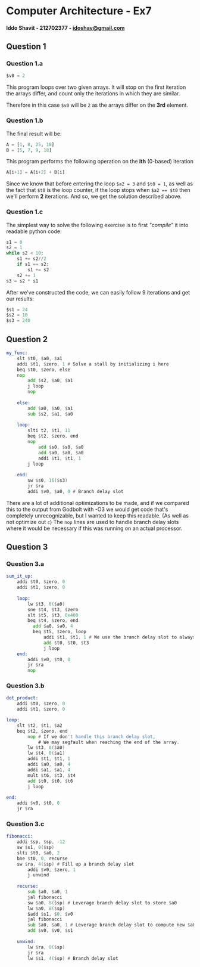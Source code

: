 # Computer Architecture - Ex7
#### Iddo Shavit - 212702377 - idoshav@gmail.com

## Question 1
### Question 1.a
```asm
$v0 = 2
```
This program loops over two given arrays. It will stop on the first iteration the arrays differ, and count only the iterations in which they are similar.

Therefore in this case `$v0` will be `2` as the arrays differ on the **3rd** element.

### Question 1.b
The final result will be:
```python
A = [1, 8, 25, 18]
B = [5, 7, 9, 18]
```
This program performs the following operation on the **ith** (0-based) iteration
```python
A[i+1] = A[i+2] + B[i]
```
Since we know that before entering the loop `$a2 = 3` and `$t0 = 1`, as well as the fact that `$t0` is the loop counter,
if the loop stops when `$a2 == $t0` then we'll perform **2** iterations.
And so, we get the solution described above.

### Question 1.c
The simplest way to solve the following exercise is to first *"compile"* it into readable python code:
```python
s1 = 0
s2 = 1
while s2 < 10:
    s1 += s2//2
    if s1 == s2:
        s1 += s2
    s2 += 1
s3 = s2 * s1
```
After we've constructed the code, we can easily follow 9 iterations and get our results:
```asm
$s1 = 24
$s2 = 10
$s3 = 240
```

## Question 2
```asm
my_func: 
    slt $t0, $a0, $a1
    addi $t1, $zero, 1 # Solve a stall by initializing i here
    beq $t0, $zero, else
    nop
        add $s2, $a0, $a1
        j loop
        nop
        
    else: 
        add $a0, $a0, $a1
        sub $s2, $a1, $a0
        
    loop: 
        slti t2, $t1, 11
        beq $t2, $zero, end
        nop
            add $s0, $s0, $a0
            add $a0, $a0, $a0
            addi $t1, $t1, 1
        j loop
        
    end: 
        sw $s0, 16($s3)
        jr $ra
        addi $v0, $a0, 0 # Branch delay slot
```
There are a lot of additional optimizations to be made, and if we compared this to the output from Godbolt with -O3 we would get code that's completely unrecognizable, but I wanted to keep this readable. (As well as not optimize out `c`)
The `nop` lines are used to handle branch delay slots where it would be necessary if this was running on an actual processor.

## Question 3
### Question 3.a
```asm
sum_it_up:
    addi $t0, $zero, 0
    addi $t1, $zero, 0
  
    loop:
        lw $t3, 0($a0)
        sne $t4, $t3, $zero
        slt $t5, $t3, 0x400
        beq $t4, $zero, end
          add $a0, $a0, 4
          beq $t5, $zero, loop
              addi $t1, $t1, 1 # We use the branch delay slot to always increment $t1
              add $t0, $t0, $t3
              j loop
    end: 
        addi $v0, $t0, 0
        jr $ra
        nop
```

### Question 3.b
```asm
dot_product: 
    addi $t0, $zero, 0
    addi $t1, $zero, 0

loop:
    slt $t2, $t1, $a2
    beq $t2, $zero, end
        nop # If we don't handle this branch delay slot,
            # We may segfault when reaching the end of the array.
        lw $t3, 0($a0)
        lw $t4, 0($a1)
        addi $t1, $t1, 1
        addi $a0, $a0, 4
        addi $a1, $a1, 4
        mult $t6, $t3, $t4
        add $t0, $t0, $t6
        j loop
    
end: 
    addi $v0, $t0, 0
    jr $ra
```
### Question 3.c
```asm
fibonacci:
    addi $sp, $sp, -12
    sw $s1, 0($sp)
    slti $t0, $a0, 2
    bne $t0, 0, recurse
    sw $ra, 4($sp) # Fill up a branch delay slot
        addi $v0, $zero, 1
        j unwind
        
    recurse:
        sub $a0, $a0, 1
        jal fibonacci
        sw $a0, 8($sp) # Leverage branch delay slot to store $a0
        lw $a0, 8($sp)
        $add $s1, $0, $v0
        jal fibonacci
        sub $a0, $a0, 1 # Leverage branch delay slot to compute new $a0
        add $v0, $v0, $s1
        
    unwind:
        lw $ra, 0($sp)
        jr $ra
        lw $s1, 4($sp) # Branch delay slot
```
